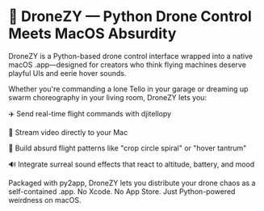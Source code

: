 # 🚁 DroneZY — Python Drone Control Meets MacOS Absurdity
DroneZY is a Python-based drone control interface wrapped into a native macOS .app—designed for creators who think flying machines deserve playful UIs and eerie hover sounds.

Whether you're commanding a lone Tello in your garage or dreaming up swarm choreography in your living room, DroneZY lets you:

✈️ Send real-time flight commands with djitellopy

🎥 Stream video directly to your Mac

🧠 Build absurd flight patterns like "crop circle spiral" or "hover tantrum"

🔊 Integrate surreal sound effects that react to altitude, battery, and mood

Packaged with py2app, DroneZY lets you distribute your drone chaos as a self-contained .app. No Xcode. No App Store. Just Python-powered weirdness on macOS.
